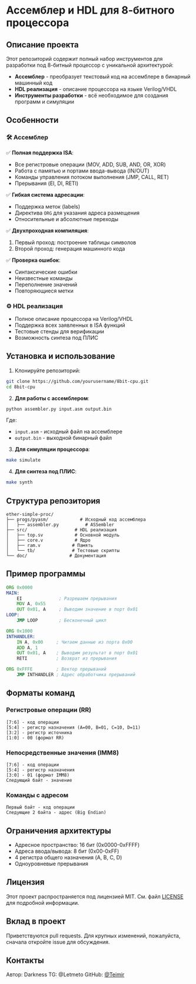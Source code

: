 # Ассемблер и HDL для 8-битного процессора

## Описание проекта

Этот репозиторий содержит полный набор инструментов для разработки под 8-битный процессор с уникальной архитектурой:

- **Ассемблер** - преобразует текстовый код на ассемблере в бинарный машинный код
- **HDL реализация** - описание процессора на языке Verilog/VHDL
- **Инструменты разработки** - всё необходимое для создания программ и симуляции

## Особенности

### 🛠 Ассемблер

✅ **Полная поддержка ISA**:

- Все регистровые операции (MOV, ADD, SUB, AND, OR, XOR)
- Работа с памятью и портами ввода-вывода (IN/OUT)
- Команды управления потоком выполнения (JMP, CALL, RET)
- Прерывания (EI, DI, RETI)

✅ **Гибкая система адресации**:

- Поддержка меток (labels)
- Директива `ORG` для указания адреса размещения
- Относительные и абсолютные переходы

✅ **Двухпроходная компиляция**:

1. Первый проход: построение таблицы символов
2. Второй проход: генерация машинного кода

✅ **Проверка ошибок**:

- Синтаксические ошибки
- Неизвестные команды
- Переполнение значений
- Повторяющиеся метки

### ⚙️ HDL реализация

- Полное описание процессора на Verilog/VHDL
- Поддержка всех заявленных в ISA функций
- Тестовые стенды для верификации
- Возможность синтеза под ПЛИС

## Установка и использование

1. Клонируйте репозиторий:

```bash
git clone https://github.com/yourusername/8bit-cpu.git
cd 8bit-cpu
```

2. **Для работы с ассемблером**:

```bash
python assembler.py input.asm output.bin
```

Где:

- `input.asm` - исходный файл на ассемблере
- `output.bin` - выходной бинарный файл

3. **Для симуляции процессора**:

```bash
make simulate
```

4. **Для синтеза под ПЛИС**:

```bash
make synth
```

## Структура репозитория

```
ether-simple-proc/
├── progs/pyasm/            # Исходный код ассемблера
│   ├── assembler.py          # ASSembler
├── src/                  # HDL реализация
│   ├── top.sv            # Основной модуль 
│   ├── core.v            # Ядро
│   ├── ram.v            # Память
│   └── tb/              # Тестовые скрипты
└── doc/                # Документация
```

## Пример программы

```asm
ORG 0x0000
MAIN:
    EI              ; Разрешаем прерывания
    MOV A, 0x55
    OUT 0x01, A     ; Выводим значение в порт 0x01
LOOP:
    JMP LOOP        ; Бесконечный цикл

ORG 0x1000
INTHANDLER:
    IN A, 0x00     ; Читаем данные из порта 0x00
    ADD A, 1
    OUT 0x01, A    ; Выводим результат в порт 0x01
    RETI           ; Возврат из прерывания

ORG 0xFFFE         ; Вектор прерываний
    JMP INTHANDLER ; Адрес обработчика прерываний
```

## Форматы команд

### Регистровые операции (RR)

```
[7:6] - код операции
[5:4] - регистр назначения (A=00, B=01, C=10, D=11)
[3:2] - регистр источника
[1:0] - 00 (формат RR)
```

### Непосредственные значения (IMM8)

```
[7:6] - код операции
[5:4] - регистр назначения
[3:0] - 01 (формат IMM8)
Следующий байт - значение
```

### Команды с адресом

```
Первый байт - код операции
Следующие 2 байта - адрес (Big Endian)
```

## Ограничения архитектуры

- Адресное пространство: 16 бит (0x0000-0xFFFF)
- Адреса ввода/вывода: 8 бит (0x00-0xFF)
- 4 регистра общего назначения (A, B, C, D)
- Одноуровневые прерывания

## Лицензия

Этот проект распространяется под лицензией MIT. См. файл [LICENSE](LICENSE) для подробной информации.

## Вклад в проект

Приветствуются pull requests. Для крупных изменений, пожалуйста, сначала откройте issue для обсуждения.

## Контакты

Автор: Darkness
TG: @Letmeto
GitHub: [@Teimir](https://github.com/Teimir)
